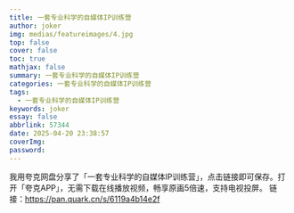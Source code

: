 ```yaml
---
title: 一套专业科学的自媒体IP训练营
author: joker
img: medias/featureimages/4.jpg
top: false
cover: false
toc: true
mathjax: false
summary: 一套专业科学的自媒体IP训练营
categories: 一套专业科学的自媒体IP训练营
tags:
  - 一套专业科学的自媒体IP训练营
keywords: joker
essay: false
abbrlink: 57344
date: 2025-04-20 23:38:57
coverImg:
password:
---
```


我用夸克网盘分享了「一套专业科学的自媒体IP训练营」，点击链接即可保存。打开「夸克APP」，无需下载在线播放视频，畅享原画5倍速，支持电视投屏。
链接：https://pan.quark.cn/s/6119a4b14e2f
